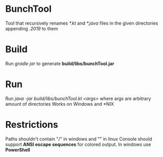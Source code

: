 # BunchTool
Tool that recursively renames _\*.kt_ and _\*.java_ files
in the given directories appending _.2019_ to them

# Build 
Run *gradle jar* to generate **build/libs/bunchTool.jar**

# Run 
Run *java -jar build/libs/bunchTool.kt \<args\>* where args are arbitrary amount of directories
Works on Windows and \*NIX

# Restrictions
Paths shouldn't contain "/" in windows and "\" in linux
Console should support **ANSI escape sequences** for colored output. In windows use **PowerShell**
